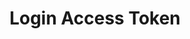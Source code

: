 ---
title: Login Access Token
excerpt: OAuth2 compatible token login, get an access token for future requests
api:
  file: openapi.json
  operationId: tLedger Portal Login-login_access_token
hidden: false
---